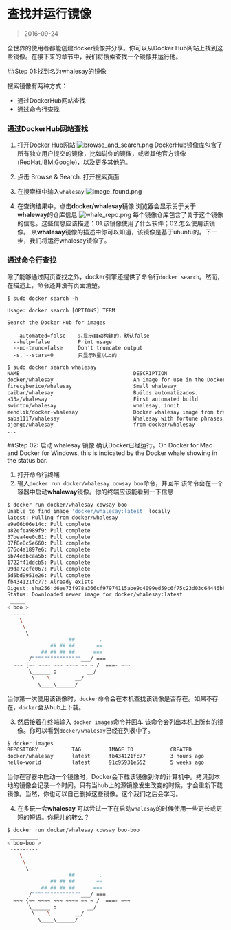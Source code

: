 # 查找并运行镜像

> 2016-09-24

全世界的使用者都能创建docker镜像并分享。你可以从Docker Hub网站上找到这些镜像。在接下来的章节中，我们将搜索查找一个镜像并运行他。

##Step 01:找到名为whalesay的镜像

搜索镜像有两种方式：
- 通过DockerHub网站查找
- 通过命令行查找

### 通过DockerHub网站查找

1. 打开[Docker Hub网站](https://hub.docker.com/)
![browse_and_search.png](https://docs.docker.com/engine/getstarted/tutimg/browse_and_search.png)
DockerHub镜像库包含了所有独立用户提交的镜像，比如说你的镜像，或者其他官方镜像(RedHat,IBM,Google)，以及更多其他的。

2. 点击 Browse & Search.
打开搜索页面

3. 在搜索框中输入`whalesay`
![image_found.png](https://docs.docker.com/engine/getstarted/tutimg/image_found.png)

4. 在查询结果中，点击**docker/whalesay**镜像
浏览器会显示关于关于**whaleway**的仓库信息
![whale_repo.png](https://docs.docker.com/engine/getstarted/tutimg/whale_repo.png)
每个镜像仓库包含了关于这个镜像的信息。这些信息应该描述：01.该镜像使用了什么软件；02.怎么使用该镜像。
从**whalesay**镜像的描述中你可以知道，该镜像是基于uhuntu的。下一步，我们将运行whalesay镜像了。

### 通过命令行查找
除了能够通过网页查找之外，docker引擎还提供了命令行` docker search `。然而，在描述上，命令还并没有页面清楚。

```
$ sudo docker search -h

Usage: docker search [OPTIONS] TERM

Search the Docker Hub for images

  --automated=false    只显示自动构建的，默认false
  --help=false         Print usage
  --no-trunc=false     Don't truncate output
  -s, --stars=0        只显示N星以上的

```

```bash
$ sudo docker search whalesay
NAME                                     DESCRIPTION                                     STARS     OFFICIAL   AUTOMATED
docker/whalesay                          An image for use in the Docker demo tutorial    421                  
firecyberice/whalesay                    Small whalesay                                  5                    [OK]
caibar/whalesay                          Builds automatizados.                           1                    [OK]
a33a/whalesay                            First automated build                           1                    [OK]
swinton/whalesay                         whalesay, innit                                 1                    
mendlik/docker-whalesay                  Docker whalesay image from training materi...   1                    [OK]
sabs1117/whalesay                        Whalesay with fortune phrases.                  1                    
ojenge/whalesay                          from docker/whalesay                            1                    
...

```

##Step 02: 启动 whalesay 镜像
确认Docker已经运行。On Docker for Mac and Docker for Windows, this is indicated by the Docker whale showing in the status bar.

1. 打开命令行终端
2. 输入` docker run docker/whalesay cowsay boo `命令，并回车
该命令会在一个容器中启动**whaleway**镜像。你的终端应该能看到一下信息

```bash
$ docker run docker/whalesay cowsay boo
Unable to find image 'docker/whalesay:latest' locally
latest: Pulling from docker/whalesay
e9e06b06e14c: Pull complete
a82efea989f9: Pull complete
37bea4ee0c81: Pull complete
07f8e8c5e660: Pull complete
676c4a1897e6: Pull complete
5b74edbcaa5b: Pull complete
1722f41ddcb5: Pull complete
99da72cfe067: Pull complete
5d5bd9951e26: Pull complete
fb434121fc77: Already exists
Digest: sha256:d6ee73f978a366cf97974115abe9c4099ed59c6f75c23d03c64446bb9cd49163
Status: Downloaded newer image for docker/whalesay:latest
 _____
< boo >
 -----
    \
     \
      \     
                    ##        .            
              ## ## ##       ==            
           ## ## ## ##      ===            
       /""""""""""""""""___/ ===        
  ~~~ {~~ ~~~~ ~~~ ~~~~ ~~ ~ /  ===- ~~~   
       \______ o          __/            
        \    \        __/             
          \____\______/   

```

当你第一次使用该镜像时，` docker `命令会在本机查找该镜像是否存在。如果不存在，` docker `会从hub上下载。

3. 然后接着在终端输入 ` docker images `命令并回车
该命令会列出本机上所有的镜像。你可以看到` docker/whalesay `已经在列表中了。
```bash
$ docker images
REPOSITORY           TAG         IMAGE ID            CREATED            SIZE
docker/whalesay      latest      fb434121fc77        3 hours ago        247 MB
hello-world          latest      91c95931e552        5 weeks ago        910 B
```
当你在容器中启动一个镜像时，Docker会下载该镜像到你的计算机中。拷贝到本地的镜像会记录一个时间。只有当hub上的源镜像发生改变的时候，才会重新下载镜像。当然，你也可以自己删掉这些镜像。这个我们之后会学习。

4. 在多玩一会**whalesay**
可以尝试一下在启动` whalesay `的时候使用一些更长或更短的短语。你玩儿的转么？
```bash
$ docker run docker/whalesay cowsay boo-boo
 _________
< boo-boo >
 ---------
    \
     \
      \     
                    ##        .            
              ## ## ##       ==            
           ## ## ## ##      ===            
       /""""""""""""""""___/ ===        
  ~~~ {~~ ~~~~ ~~~ ~~~~ ~~ ~ /  ===- ~~~   
       \______ o          __/            
        \    \        __/             
          \____\______/   
```

